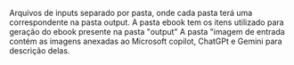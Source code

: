Arquivos de inputs separado por pasta, onde cada pasta terá uma correspondente na pasta output.
A pasta ebook tem os itens utilizado para geração do ebook presente na pasta "output"
A pasta "imagem de entrada contém as imagens anexadas ao Microsoft copilot, ChatGPt e Gemini para descrição delas.
